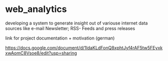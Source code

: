 # web_analytics
developing a system to generate insight out of variouse internet data sources like e-mail Newsletter; RSS- Feeds and press releases

link for project documentation + motivation (german)

https://docs.google.com/document/d/1IdaKLdFonQ8xphtJyf4rAF5tw5FEyxkxwAomC8Vsoe8/edit?usp=sharing